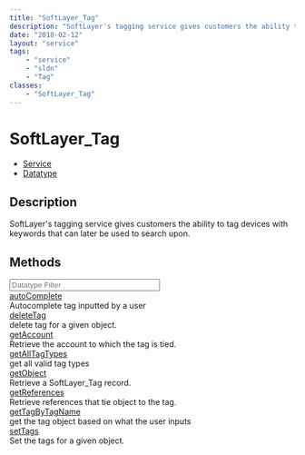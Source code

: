 ```yaml
---
title: "SoftLayer_Tag"
description: "SoftLayer's tagging service gives customers the ability to tag devices with keywords that can later be used to search up... "
date: "2018-02-12"
layout: "service"
tags:
    - "service"
    - "sldn"
    - "Tag"
classes:
    - "SoftLayer_Tag"
---
```

# SoftLayer_Tag
<div id='service-datatype'>
    <ul id='sldn-reference-tabs'>
    <li id='service'> <a href='/reference/services/SoftLayer_Tag' >Service</a></li>    <li id='datatype'> <a href='/reference/datatypes/SoftLayer_Tag' >Datatype</a></li>
    </ul>
</div>

## Description
SoftLayer's tagging service gives customers the ability to tag devices with keywords that can later be used to search upon. 



        
<div id="properties" class="content">
    <h2>Methods</h2>
    <div class="view-filters">
        <div class="clearfix">
            <div class="search-input-box">
                <input placeholder="Datatype Filter" onkeyup="titleSearch(inputId='edit-combine', divId='method-div', elementClass='method-row')" 
                    type="text" id="edit-combine" value="" size="30" maxlength="128" class="form-text">
            </div>
        </div>
    </div>
    <div id="method-div">
            <div class="method-row">
                        <span class='view-field-title'><a href='/reference/services/SoftLayer_Tag/autoComplete'> autoComplete</a> </span>
            <div class='views-field-body'>Autocomplete tag inputted by a user</div>
        </div>
            <div class="method-row">
                        <span class='view-field-title'><a href='/reference/services/SoftLayer_Tag/deleteTag'> deleteTag</a> </span>
            <div class='views-field-body'>delete tag for a given object.</div>
        </div>
            <div class="method-row">
                        <span class='view-field-title'><a href='/reference/services/SoftLayer_Tag/getAccount'> getAccount</a> </span>
            <div class='views-field-body'>Retrieve the account to which the tag is tied.</div>
        </div>
            <div class="method-row">
                        <span class='view-field-title'><a href='/reference/services/SoftLayer_Tag/getAllTagTypes'> getAllTagTypes</a> </span>
            <div class='views-field-body'>get all valid tag types</div>
        </div>
            <div class="method-row">
                        <span class='view-field-title'><a href='/reference/services/SoftLayer_Tag/getObject'> getObject</a> </span>
            <div class='views-field-body'>Retrieve a SoftLayer_Tag record.</div>
        </div>
            <div class="method-row">
                        <span class='view-field-title'><a href='/reference/services/SoftLayer_Tag/getReferences'> getReferences</a> </span>
            <div class='views-field-body'>Retrieve references that tie object to the tag.</div>
        </div>
            <div class="method-row">
                        <span class='view-field-title'><a href='/reference/services/SoftLayer_Tag/getTagByTagName'> getTagByTagName</a> </span>
            <div class='views-field-body'>get the tag object based on what the user inputs</div>
        </div>
            <div class="method-row">
                        <span class='view-field-title'><a href='/reference/services/SoftLayer_Tag/setTags'> setTags</a> </span>
            <div class='views-field-body'>Set the tags for a given object.</div>
        </div>
        </div>
</div>

